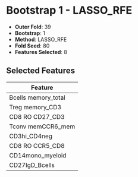 # Bootstrap 1 - LASSO_RFE

- **Outer Fold**: 39
- **Bootstrap**: 1
- **Method**: LASSO_RFE
- **Fold Seed**: 80
- **Features Selected**: 8

## Selected Features

| Feature |
|---------|
| Bcells memory_total |
| Treg memory_CD3 |
| CD8 RO CD27_CD3 |
| Tconv memCCR6_mem |
| CD3hi_CD4neg |
| CD8 RO CCR5_CD8 |
| CD14mono_myeloid |
| CD27IgD_Bcells |
